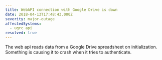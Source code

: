```yaml
---
title: WebAPI connection with Google Drive is down
date: 2018-04-13T17:48:43.000Z
severity: major-outage
affectedSystems:
  - ugrc api
resolved: true
---
```


The web api reads data from a Google Drive spreadsheet on initialization. Something is causing it to crash when it tries to authenticate.

